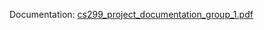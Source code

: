 Documentation:
[cs299_project_documentation_group_1.pdf](https://github.com/MCole-K9/Automobile-Service-Management-System-Mighty-Mobile-/files/15301390/cs299_project_documentation_group_1.pdf)
